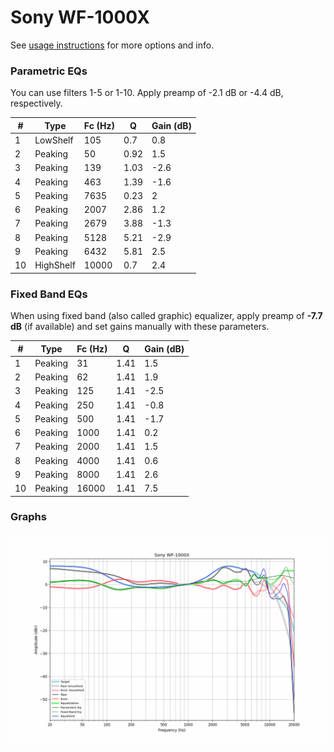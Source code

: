 # Sony WF-1000X
See [usage instructions](https://github.com/jaakkopasanen/AutoEq#usage) for more options and info.

### Parametric EQs
You can use filters 1-5 or 1-10. Apply preamp of -2.1 dB or -4.4 dB, respectively.

|   # | Type      |   Fc (Hz) |    Q |   Gain (dB) |
|-----|-----------|-----------|------|-------------|
|   1 | LowShelf  |       105 | 0.7  |         0.8 |
|   2 | Peaking   |        50 | 0.92 |         1.5 |
|   3 | Peaking   |       139 | 1.03 |        -2.6 |
|   4 | Peaking   |       463 | 1.39 |        -1.6 |
|   5 | Peaking   |      7635 | 0.23 |         2   |
|   6 | Peaking   |      2007 | 2.86 |         1.2 |
|   7 | Peaking   |      2679 | 3.88 |        -1.3 |
|   8 | Peaking   |      5128 | 5.21 |        -2.9 |
|   9 | Peaking   |      6432 | 5.81 |         2.5 |
|  10 | HighShelf |     10000 | 0.7  |         2.4 |

### Fixed Band EQs
When using fixed band (also called graphic) equalizer, apply preamp of **-7.7 dB** (if available) and set gains manually with these parameters.

|   # | Type    |   Fc (Hz) |    Q |   Gain (dB) |
|-----|---------|-----------|------|-------------|
|   1 | Peaking |        31 | 1.41 |         1.5 |
|   2 | Peaking |        62 | 1.41 |         1.9 |
|   3 | Peaking |       125 | 1.41 |        -2.5 |
|   4 | Peaking |       250 | 1.41 |        -0.8 |
|   5 | Peaking |       500 | 1.41 |        -1.7 |
|   6 | Peaking |      1000 | 1.41 |         0.2 |
|   7 | Peaking |      2000 | 1.41 |         1.5 |
|   8 | Peaking |      4000 | 1.41 |         0.6 |
|   9 | Peaking |      8000 | 1.41 |         2.6 |
|  10 | Peaking |     16000 | 1.41 |         7.5 |

### Graphs
![](./Sony%20WF-1000X.png)
